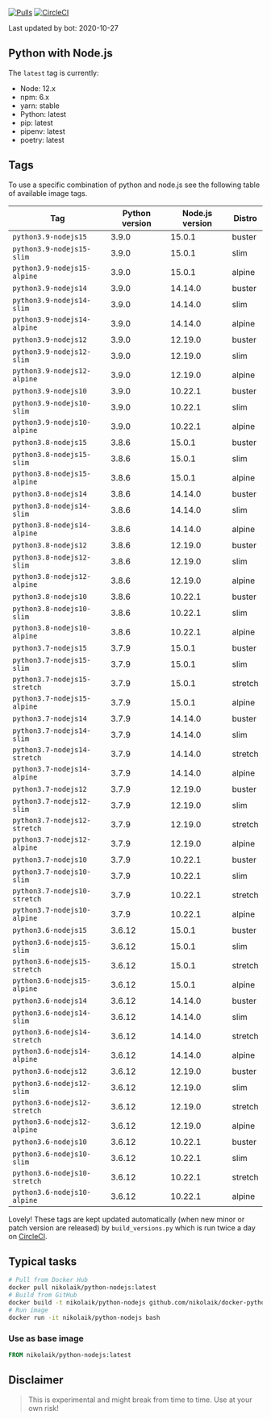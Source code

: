 [![Pulls](https://img.shields.io/docker/pulls/nikolaik/python-nodejs.svg?style=flat-square)](https://hub.docker.com/r/nikolaik/python-nodejs/)
[![CircleCI](https://img.shields.io/circleci/project/github/nikolaik/docker-python-nodejs.svg?style=flat-square)](https://circleci.com/gh/nikolaik/docker-python-nodejs)

Last updated by bot: 2020-10-27

## Python with Node.js
The `latest` tag is currently:

- Node: 12.x
- npm: 6.x
- yarn: stable
- Python: latest
- pip: latest
- pipenv: latest
- poetry: latest

## Tags
To use a specific combination of python and node.js see the following table of available image tags.

Tag | Python version | Node.js version | Distro
--- | --- | --- | ---
`python3.9-nodejs15` | 3.9.0 | 15.0.1 | buster
`python3.9-nodejs15-slim` | 3.9.0 | 15.0.1 | slim
`python3.9-nodejs15-alpine` | 3.9.0 | 15.0.1 | alpine
`python3.9-nodejs14` | 3.9.0 | 14.14.0 | buster
`python3.9-nodejs14-slim` | 3.9.0 | 14.14.0 | slim
`python3.9-nodejs14-alpine` | 3.9.0 | 14.14.0 | alpine
`python3.9-nodejs12` | 3.9.0 | 12.19.0 | buster
`python3.9-nodejs12-slim` | 3.9.0 | 12.19.0 | slim
`python3.9-nodejs12-alpine` | 3.9.0 | 12.19.0 | alpine
`python3.9-nodejs10` | 3.9.0 | 10.22.1 | buster
`python3.9-nodejs10-slim` | 3.9.0 | 10.22.1 | slim
`python3.9-nodejs10-alpine` | 3.9.0 | 10.22.1 | alpine
`python3.8-nodejs15` | 3.8.6 | 15.0.1 | buster
`python3.8-nodejs15-slim` | 3.8.6 | 15.0.1 | slim
`python3.8-nodejs15-alpine` | 3.8.6 | 15.0.1 | alpine
`python3.8-nodejs14` | 3.8.6 | 14.14.0 | buster
`python3.8-nodejs14-slim` | 3.8.6 | 14.14.0 | slim
`python3.8-nodejs14-alpine` | 3.8.6 | 14.14.0 | alpine
`python3.8-nodejs12` | 3.8.6 | 12.19.0 | buster
`python3.8-nodejs12-slim` | 3.8.6 | 12.19.0 | slim
`python3.8-nodejs12-alpine` | 3.8.6 | 12.19.0 | alpine
`python3.8-nodejs10` | 3.8.6 | 10.22.1 | buster
`python3.8-nodejs10-slim` | 3.8.6 | 10.22.1 | slim
`python3.8-nodejs10-alpine` | 3.8.6 | 10.22.1 | alpine
`python3.7-nodejs15` | 3.7.9 | 15.0.1 | buster
`python3.7-nodejs15-slim` | 3.7.9 | 15.0.1 | slim
`python3.7-nodejs15-stretch` | 3.7.9 | 15.0.1 | stretch
`python3.7-nodejs15-alpine` | 3.7.9 | 15.0.1 | alpine
`python3.7-nodejs14` | 3.7.9 | 14.14.0 | buster
`python3.7-nodejs14-slim` | 3.7.9 | 14.14.0 | slim
`python3.7-nodejs14-stretch` | 3.7.9 | 14.14.0 | stretch
`python3.7-nodejs14-alpine` | 3.7.9 | 14.14.0 | alpine
`python3.7-nodejs12` | 3.7.9 | 12.19.0 | buster
`python3.7-nodejs12-slim` | 3.7.9 | 12.19.0 | slim
`python3.7-nodejs12-stretch` | 3.7.9 | 12.19.0 | stretch
`python3.7-nodejs12-alpine` | 3.7.9 | 12.19.0 | alpine
`python3.7-nodejs10` | 3.7.9 | 10.22.1 | buster
`python3.7-nodejs10-slim` | 3.7.9 | 10.22.1 | slim
`python3.7-nodejs10-stretch` | 3.7.9 | 10.22.1 | stretch
`python3.7-nodejs10-alpine` | 3.7.9 | 10.22.1 | alpine
`python3.6-nodejs15` | 3.6.12 | 15.0.1 | buster
`python3.6-nodejs15-slim` | 3.6.12 | 15.0.1 | slim
`python3.6-nodejs15-stretch` | 3.6.12 | 15.0.1 | stretch
`python3.6-nodejs15-alpine` | 3.6.12 | 15.0.1 | alpine
`python3.6-nodejs14` | 3.6.12 | 14.14.0 | buster
`python3.6-nodejs14-slim` | 3.6.12 | 14.14.0 | slim
`python3.6-nodejs14-stretch` | 3.6.12 | 14.14.0 | stretch
`python3.6-nodejs14-alpine` | 3.6.12 | 14.14.0 | alpine
`python3.6-nodejs12` | 3.6.12 | 12.19.0 | buster
`python3.6-nodejs12-slim` | 3.6.12 | 12.19.0 | slim
`python3.6-nodejs12-stretch` | 3.6.12 | 12.19.0 | stretch
`python3.6-nodejs12-alpine` | 3.6.12 | 12.19.0 | alpine
`python3.6-nodejs10` | 3.6.12 | 10.22.1 | buster
`python3.6-nodejs10-slim` | 3.6.12 | 10.22.1 | slim
`python3.6-nodejs10-stretch` | 3.6.12 | 10.22.1 | stretch
`python3.6-nodejs10-alpine` | 3.6.12 | 10.22.1 | alpine

Lovely! These tags are kept updated automatically (when new minor or patch version are released) by `build_versions.py` which is run twice a day on [CircleCI](https://circleci.com/gh/nikolaik/docker-python-nodejs).

## Typical tasks
```bash
# Pull from Docker Hub
docker pull nikolaik/python-nodejs:latest
# Build from GitHub
docker build -t nikolaik/python-nodejs github.com/nikolaik/docker-python-nodejs
# Run image
docker run -it nikolaik/python-nodejs bash
```

### Use as base image
```Dockerfile
FROM nikolaik/python-nodejs:latest
```

## Disclaimer
> This is experimental and might break from time to time. Use at your own risk!
